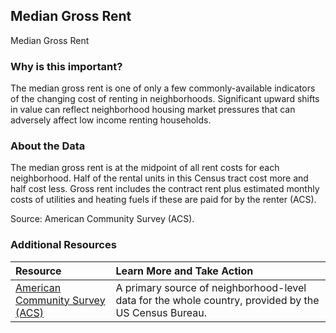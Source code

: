 ## Median Gross Rent
Median Gross Rent

### Why is this important?
The median gross rent is one of only a few commonly-available indicators of the changing cost of renting in neighborhoods. Significant upward shifts in value can reflect neighborhood housing market pressures that can adversely affect low income renting households. 

### About the Data
The median gross rent is at the midpoint of all rent costs for each neighborhood. Half of the rental units in this Census tract cost more and half cost less. Gross rent includes the contract rent plus estimated monthly costs of utilities and heating fuels if these are paid for by the renter (ACS).

Source: American Community Survey (ACS). 
### Additional Resources

|Resource | Learn More and Take Action | 
|:--- | :--- |
|[American Community Survey (ACS)](https://www.census.gov/programs-surveys/acs/) | A primary source of neighborhood-level data for the whole country, provided by the US Census Bureau.
